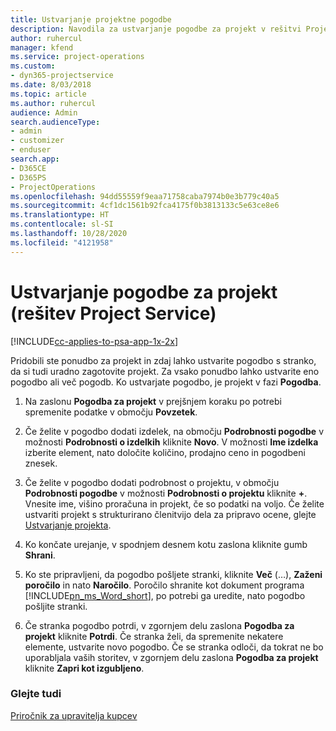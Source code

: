 ```yaml
---
title: Ustvarjanje projektne pogodbe
description: Navodila za ustvarjanje pogodbe za projekt v rešitvi Project Service
author: ruhercul
manager: kfend
ms.service: project-operations
ms.custom:
- dyn365-projectservice
ms.date: 8/03/2018
ms.topic: article
ms.author: ruhercul
audience: Admin
search.audienceType:
- admin
- customizer
- enduser
search.app:
- D365CE
- D365PS
- ProjectOperations
ms.openlocfilehash: 94dd55559f9eaa71758caba7974b0e3b779c40a5
ms.sourcegitcommit: 4cf1dc1561b92fca4175f0b3813133c5e63ce8e6
ms.translationtype: HT
ms.contentlocale: sl-SI
ms.lasthandoff: 10/28/2020
ms.locfileid: "4121958"
---
```

# <a name="create-a-project-contract-project-service"></a>Ustvarjanje pogodbe za projekt (rešitev Project Service)

[!INCLUDE[cc-applies-to-psa-app-1x-2x](../includes/cc-applies-to-psa-app-1x-2x.md)]

Pridobili ste ponudbo za projekt in zdaj lahko ustvarite pogodbo s stranko, da si tudi uradno zagotovite projekt. Za vsako ponudbo lahko ustvarite eno pogodbo ali več pogodb. Ko ustvarjate pogodbo, je projekt v fazi **Pogodba**.  
  
1. Na zaslonu **Pogodba za projekt** v prejšnjem koraku po potrebi spremenite podatke v območju **Povzetek**.  
  
2. Če želite v pogodbo dodati izdelek, na območju **Podrobnosti pogodbe** v možnosti **Podrobnosti o izdelkih** kliknite **Novo**. V možnosti **Ime izdelka** izberite element, nato določite količino, prodajno ceno in pogodbeni znesek.  
  
3. Če želite v pogodbo dodati podrobnost o projektu, v območju **Podrobnosti pogodbe** v možnosti **Podrobnosti o projektu** kliknite **+**. Vnesite ime, višino proračuna in projekt, če so podatki na voljo. Če želite ustvariti projekt s strukturirano členitvijo dela za pripravo ocene, glejte [Ustvarjanje projekta](../psa/create-project.md).  
  
4. Ko končate urejanje, v spodnjem desnem kotu zaslona kliknite gumb **Shrani**.  
  
5. Ko ste pripravljeni, da pogodbo pošljete stranki, kliknite **Več** (…), **Zaženi poročilo** in nato **Naročilo**. Poročilo shranite kot dokument programa [!INCLUDE[pn_ms_Word_short](../includes/pn-ms-word-short.md)], po potrebi ga uredite, nato pogodbo pošljite stranki.  
  
6. Če stranka pogodbo potrdi, v zgornjem delu zaslona **Pogodba za projekt** kliknite **Potrdi**. Če stranka želi, da spremenite nekatere elemente, ustvarite novo pogodbo. Če se stranka odloči, da tokrat ne bo uporabljala vaših storitev, v zgornjem delu zaslona **Pogodba za projekt** kliknite **Zapri kot izgubljeno**.  
  
### <a name="see-also"></a>Glejte tudi  
 [Priročnik za upravitelja kupcev](../psa/account-manager-guide.md)

